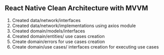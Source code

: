 ## React Native Clean Architecture with MVVM

1. Created data/network/interfaces
2. Created data/network/implementations using axios module
3. Created domain/models/interfaces
4. Created domain/entities/ use cases creation
5. Create domain/errors for use cases creation
6. Create domain/use cases/ interfaces creation for executing use cases
